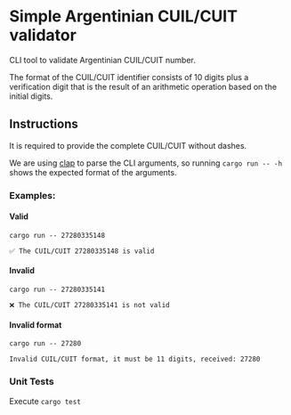 # Simple Argentinian CUIL/CUIT validator

CLI tool to validate Argentinian CUIL/CUIT number.

The format of the CUIL/CUIT identifier consists of 10 digits plus a verification digit that is the result of an arithmetic operation based on the initial digits.

## Instructions

It is required to provide the complete CUIL/CUIT without dashes.

We are using [clap](https://docs.rs/clap/latest/clap/) to parse the CLI arguments, so running `cargo run -- -h` shows the expected format of the arguments.

### Examples:

#### Valid
```
cargo run -- 27280335148

✅ The CUIL/CUIT 27280335148 is valid
```
#### Invalid
```
cargo run -- 27280335141

❌ The CUIL/CUIT 27280335141 is not valid
```

#### Invalid format
```
cargo run -- 27280

Invalid CUIL/CUIT format, it must be 11 digits, received: 27280
```

### Unit Tests

Execute `cargo test`